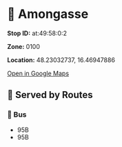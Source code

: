 # 🚉 Amongasse


**Stop ID:** at:49:58:0:2

**Zone:** 0100

**Location:** 48.23032737, 16.46947886

[Open in Google Maps](https://www.google.com/maps?q=48.23032737,16.46947886)

## 🚆 Served by Routes

### 🚌 Bus
- 95B
- 95B